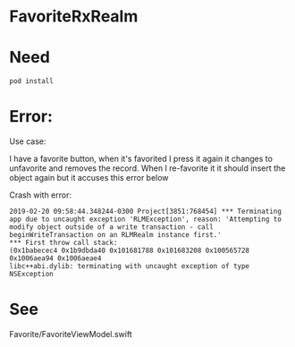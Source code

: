 # FavoriteRxRealm


# Need 

`pod install`


# Error: 

Use case:

I have a favorite button, when it's favorited I press it again it changes to unfavorite and removes the record. When I re-favorite it it should insert the object again but it accuses this error below

Crash with error:
```
2019-02-20 09:58:44.348244-0300 Project[3851:768454] *** Terminating app due to uncaught exception 'RLMException', reason: 'Attempting to modify object outside of a write transaction - call beginWriteTransaction on an RLMRealm instance first.'
*** First throw call stack:
(0x1babecec4 0x1b9dbda40 0x101681788 0x101683208 0x100565728 0x1006aea94 0x1006aeae4 
libc++abi.dylib: terminating with uncaught exception of type NSException
```

# See

Favorite/FavoriteViewModel.swift
